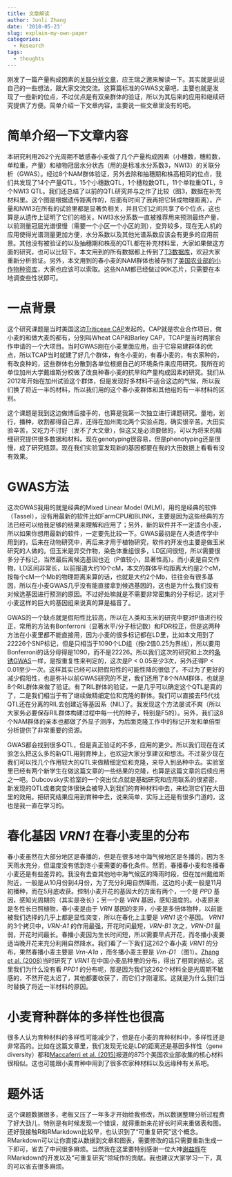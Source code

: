 ```yaml
---
title: 文章解读
author: Junli Zhang
date: '2018-05-23'
slug: explain-my-own-paper
categories:
  - Research
tags:
  - thoughts
---
```

刚发了一篇产量构成因素的[关联分析文章](https​://doi.org/10.1007/s0012​2-018-3111-9)，应王瑞之邀来解读一下。其实就是说说自己的一些想法，跟大家交流交流。这算篇标准的GWAS文章吧，主要也就是发现了一些新的位点，不过优点是有双亲群体的验证，所以为其后来的应用和继续研究提供了方便。简单介绍一下文章内容，主要说一些文章里没有的吧。

# 简单介绍一下文章内容
本研究利用262个光周期不敏感春小麦做了几个产量构成因素（小穗数，穗粒数，单粒重，产量）和植物冠层水分状态（用的是标准水分系数3，NWI3）的关联分析（GWAS）。经过8个NAM群体验证，另外去除和抽穗期和株高相同的位点，我们共发现了14个产量QTL，15个小穗数QTL，1个穗粒数QTL，11个单粒重QTL，9个NWI3 QTL。我们还总结了以前的QTL研究并与之作了比较（图3，数据在补充材料里。这个图是根据遗传距离作的，后面有时间了我再把它转成物理距离）。产量和NWI3在所有的试验里都是显著负相关，并且它们之间共享了6个位点，这也算是从遗传上证明了它们的相关。NWI3水分系数一直被推荐用来预测最终产量，以前测量冠层光谱很慢（需要一个小区一个小区的测），变异较多，现在无人机的应用使得光谱测量更加方便，水分系数以及其他光谱系数应该会有更多的应用前景。其他没有被验证的以及抽穗期和株高的QTL都在补充材料里，大家如果做这方面的研究，也可以比较下。本文用到的所有数据都上传到了[T3数据库](https://triticeaetoolbox.org/wheat/)，欢迎大家重新分析验证。另外，本文用到的春小麦的NAM群体也被存到了[美国农业部的小作物种资库](https://www.ars.usda.gov/pacific-west-area/aberdeen-id/small-grains-and-potato-germplasm-research/)，大家也应该可以索取。这些NAM都已经做过90K芯片，只需要在本地调查些性状即可。

# 一点背景
这个研究课题是当时美国这边[Triticeae CAP](https://www.triticeaecap.org/)发起的。CAP就是农业合作项目，做小麦的和做大麦的都有，分别叫Wheat CAP和Barley CAP，TCAP是当时两家合作申请的一个大项目。当时GWAS刚在小麦里面应用，由于它容易建群体的优点，所以TCAP当时就建了好几个群体，有冬小麦的，有春小麦的，有农家种的，有改良种的，这些群体也分散到各单位根据自己的环境条件来应用研究。我所在的单位加州大学戴维斯分校做了改良种春小麦的抗旱和产量构成因素的研究。我们从2012年开始在加州试验这个群体，但是发现好多材料不适合这边的气候，所以我们换了将近一半的材料，所以我们用的这个春小麦群体和其他组的有一半材料的区别。

这个课题是我到这边做博后接手的，也算是我第一次独立进行课题研究。量地，划行，播种，收割都得自己弄，还得在加州南北两个实验点跑，确实很辛苦。大田实验辛苦，又吃力不讨好（发不了大文章），但这又是必须要做的，可以为将来的精细研究提供很多数据和材料。现在genotyping很容易，但是phenotyping还是很慢，成了研究瓶颈。现在我们实验室发现新的基因都要在我的大田数据上看看有没有效果。

# GWAS方法
这次GWAS我用的就是经典的Mixed Linear Model (MLM)，用的是经典的软件（Tassel），没有用最新的软件比如FarmCPU和BLINK，主要是因为这些经典的方法已经可以给我足够的结果来理解和应用了；另外，新的软件并不一定适合小麦，所以如果你想用最新的软件，一定要先比较一下。GWAS最初是在人类遗传学中用到的，后来在动物研究中，再后来才用于植物研究，软件的开发也主要是做玉米研究的人做的。但玉米是异交作物，染色体重组很多，LD区间很短，所以需要很多分子标记，当然最后离候选基因也近（P值较小，显著性高）。而小麦是自交作物，LD区间非常长，以前报道大约10个cM，本文的群体平均距离大约是2个cM，按每个cM一个Mb的物理距离来算的话，也就是大约2个Mb，往往会有很多基因，所以在小麦GWAS几乎没有能直接拿到候选基因的，这也是为什么我们没有对候选基因进行预测的原因。不过好处嘛就是不需要非常密集的分子标记，这对于小麦这样的巨大的基因组来说真的算是福音了。

GWAS的一个缺点就是假阳性比较高，所以在人类和玉米的研究中要对P值进行校正，常用的方法有Bonferroni（显著水平/分子标记数）和FDR校正，但是这两种方法在小麦里都不能直接用，因为小麦的很多标记都在LD里，比如本文用到了22226个SNP标记，但是只相当于1090个LD组（按r2值0.25为界线），所以要用Bonferroni的话分母得是1090，而不是22226。所以我们这次的研究和上次的[条锈GWAS](http://www.g3journal.org/content/5/3/449.long)一样，是按重复性来判定的，这次是P < 0.05至少3次，另外还得P < 0.01至少一次。这样其实已经可以把假阳性的可能性降的很低了。不过为了更好的减少假阳性，也是弥补以前GWAS研究的不足，我们还用了8个NAM群体，也就是8个RIL群体来做了验证。有了RIL群体的验证，一是几乎可以确定这个QTL是真的了，二是我们相当于有了继续做精细定位和克隆的群体。我们可以直接去F5代找QTL还在分离的RIL去创建近等基因系（NIL)了。我发现这个方法屡试不爽（所以大家务必要保存RIL群体构建过程中每一代的种子，特别是F5的）。另外，我们这8个NAM群体的亲本也都做了外显子测序，为后面克隆工作中的标记开发和单倍型分析提供了非常重要的资源。

GWAS都会找到很多QTL，但是真正验证的不多，应用的更少。所以我们现在在试验怎么把这么多的新QTL用到育种上，也欢迎大家分享建议和想法。不过至少现在我们可以找几个作用较大的QTL来做精细定位和克隆，来导入到品种中去。实验室里已经有两个新学生在做这篇文章的一些结果的克隆，也算是这篇文章的后续应用之一吧。Dubcovsky实验室的一个突出优点就是基础研究和应用联系的很紧密，新发现的QTL或者突变体很快会被导入到我们的育种材料中去，来检测它们在大田里的效用。把研究结果应用到育种中去，说来简单，实际上还是有很多门道的，这也是我一直在学习的。

# 春化基因 _VRN1_ 在春小麦里的分布
春小麦虽然在大部分地区是春播的，但是在很多地中海气候地区是冬播的，因为冬天雨水充分，但温度没有低到冬小麦需要的春化条件。然而，春播春小麦和冬播春小麦还是有些差异的。我没有去查其他地中海气候区的降雨时段，但在加州戴维斯附近，一般是从10月份到4月份，为了充分利用自然降雨，这边的小麦一般是11月初播种，而在5月底收获。控制小麦开花的基因大的方面有两个，一个是 _PPD_ 基因，感知光周期的（其实是夜长）；另一个是 _VRN_ 基因，感知温度的。小麦原来是冬性长日照植物，春小麦是由于 _VRN_ 基因的变异，小麦是多倍体物种，以前能被我们选择的几乎上都是显性突变，所以在春化上主要是 _VRN1_ 这个基因。 _VRN1_ 的3个拷贝中，_VRN-A1_ 的作用最强，开花时间最短，_VRN-B1_ 次之，_VRN-D1_ 最弱，开花时间最长。春播小麦因为生长时间短，所以需要早点开花，而冬播小麦要适当晚开花来充分利用自然降水。我们看了一下我们这262个春小麦 _VRN1_ 的分布，果然春播小麦主要是 _Vrn-A1a_ ，而冬播小麦主要是 _Vrn-D1_ （图1）。[Zhang et al. (2008)](https://dl.sciencesocieties.org/publications/cs/abstracts/48/2/458)当时研究了 _VRN1_ 在中国小麦品种里的分布，得出了相同的结论。这里我们为什么没有看 _PPD1_ 的分布呢，那是因为我们这262个材料全是光周期不敏感的，不然开花太迟了，其他都要收获了，而它们才刚灌浆。这就是为什么我们当时替换了将近一半材料的原因。

# 小麦育种群体的多样性也很高
很多人认为育种材料的多样性可能减少了，但是在小麦的育种材料中，多样性还是非常高的。比如在这篇文章里，我们发现无论是LD的距离还是基因多样性（gene diversity）都和[Maccaferri et al. (2015)](http://www.g3journal.org/content/5/3/449.long)报道的875个美国农业部收集的核心材料很相似。这也可能跟小麦育种中用到了很多农家种材料以及远缘种有关系吧。

# 题外话
这个课题数据很多，老板又压了一年多才开始给我修改，所以数据整理分析过程费了好大劲儿，特别是有时候发现一个错误，就得重新来花好长时间来重做表和图。还好我接触R和RMarkdown比较早，也认识到了“可重复研究”这个概念。RMarkdown可以让你直接从数据到文章和图表，需要修改的话只需要重新生成一下即可，省去了中间很多麻烦。当然我在这里要特别感谢一位大神[谢益辉](https://yihui.name/)在RMarkdown的开发以及“可重复研究”领域作的贡献。我也建议大家学习一下，真的可以省去很多麻烦。

